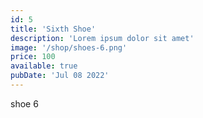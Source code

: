 ```yaml
---
id: 5
title: 'Sixth Shoe'
description: 'Lorem ipsum dolor sit amet'
image: '/shop/shoes-6.png'
price: 100
available: true
pubDate: 'Jul 08 2022'
---
```


shoe 6